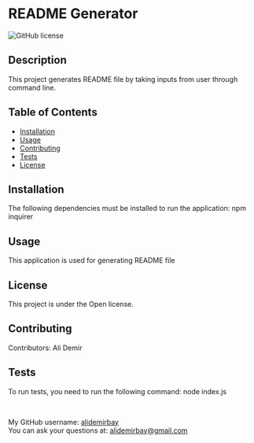 # README Generator  
![GitHub license](https://img.shields.io/badge/license-Open-brightgreen)

## Description
This project generates README file by taking inputs from user through command line.

## Table of Contents 
* [Installation](#installation)
* [Usage](#usage)
* [Contributing](#contributing)
* [Tests](#tests)
* [License](#license)

## Installation
The following  dependencies must be installed to run the application: npm inquirer

## Usage
​This application is used for generating README file

## License
This project is under the Open license.

## Contributing
​Contributors: Ali Demir

## Tests
To run tests, you need to run the following command: node index.js

<br /> 

My GitHub username: [alidemirbay](https://github.com/alidemirbay)
<br />
You can ask your questions at: alidemirbay@gmail.com

